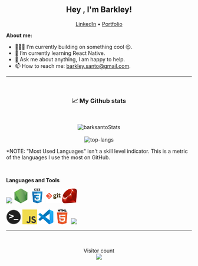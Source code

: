 <h2 align="center">Hey , I'm Barkley!</h2>
<p align="center">
  <a href="https://www.linkedin.com/in/barkleysanto/">LinkedIn</a> •
  <a href="https://barkleysanto.com/">Portfolio</a> 
</p>

<!-- - 🔭 I’m currently working on ...
- 🌱 I’m currently learning ...
- 👯 I’m looking to collaborate on ...
- 🤔 I’m looking for help with ...
- 💬 Ask me about ...
- 📫 How to reach me: ...
- 😄 Pronouns: ...
- ⚡ Fun fact: ...
 -->


**About me:**
- 👨🏽‍💻   I’m currently building on something cool :wink:.
- 🌱  I’m currently learning React Native. 
- 💬  Ask me about anything, I am happy to help.
- 📫  How to reach me: barkley.santo@gmail.com.


***

<!-- [![Barkleys's GitHub stats](https://github-readme-stats.vercel.app/api?username=barksanto)](https://github.com/barksanto/github-readme-stats) -->
 <br>

<h3 align="center">📈 My Github stats </h3><br />
<p align="center">
  <img src="https://github-readme-stats.vercel.app/api?username=barksanto&theme=dark&show_icons=true" alt="barksantoStats" />  
  <br />
  <br />
  <img src="https://github-readme-stats.vercel.app/api/top-langs/?username=barksanto&layout=compact&theme=dark" alt="top-langs" />
</p>

*NOTE: "Most Used Languages" isn't a skill level indicator. This is a metric of the languages I use the most on GitHub. 

<br>

**Languages and Tools**

<code><img height="40rem" src="https://cdn4.iconfinder.com/data/icons/logos-3/600/React.js_logo-512.png" /></code>
<code><img height="40rem" src="https://raw.githubusercontent.com/github/explore/80688e429a7d4ef2fca1e82350fe8e3517d3494d/topics/nodejs/nodejs.png" /></code>
<code><img alt="CSS3" height="40rem" src="https://raw.githubusercontent.com/github/explore/80688e429a7d4ef2fca1e82350fe8e3517d3494d/topics/css/css.png" /></code>
<code><img height="40rem" src="https://raw.githubusercontent.com/github/explore/80688e429a7d4ef2fca1e82350fe8e3517d3494d/topics/git/git.png"></code>
<code><img height="40rem" src="https://raw.githubusercontent.com/github/explore/80688e429a7d4ef2fca1e82350fe8e3517d3494d/topics/ruby/ruby.png"></code>

<code><img height="40rem" src="https://raw.githubusercontent.com/github/explore/80688e429a7d4ef2fca1e82350fe8e3517d3494d/topics/terminal/terminal.png"></code>
<code><img height="40rem" src="https://raw.githubusercontent.com/github/explore/80688e429a7d4ef2fca1e82350fe8e3517d3494d/topics/javascript/javascript.png"></code>
<code><img alt="Visual Studio Code" height="40rem" src="https://raw.githubusercontent.com/github/explore/80688e429a7d4ef2fca1e82350fe8e3517d3494d/topics/visual-studio-code/visual-studio-code.png" /></code>
<code><img alt="HTML5" height="40rem" src="https://raw.githubusercontent.com/github/explore/80688e429a7d4ef2fca1e82350fe8e3517d3494d/topics/html/html.png" /></code>
<code><img height="40rem" src="https://img.icons8.com/color/2x/bootstrap.png" /></code>

***

<br />

<p align="center"> 
  Visitor count<br>
  <img src="https://profile-counter.glitch.me/barksanto/count.svg" />
</p>




